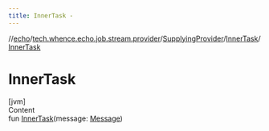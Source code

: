 ```yaml
---
title: InnerTask -
---
```

//[echo](../../../index.md)/[tech.whence.echo.job.stream.provider](../../index.md)/[SupplyingProvider](../index.md)/[InnerTask](index.md)/[InnerTask](-inner-task.md)



# InnerTask  
[jvm]  
Content  
fun [InnerTask](-inner-task.md)(message: [Message](../../../tech.whence.echo.job.stream.message/-message/index.md))  



